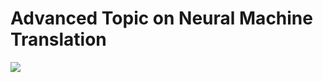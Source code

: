 # Advanced Topic on Neural Machine Translation

![](https://commons.wikimedia.org/wiki/File:Pieter_Bruegel_the_Elder_-_The_Tower_of_Babel_(Vienna)_-_Google_Art_Project_-_edited.jpg#/media/File:Pieter_Bruegel_the_Elder_-_The_Tower_of_Babel_(Vienna)_-_Google_Art_Project_-_edited.jpg)